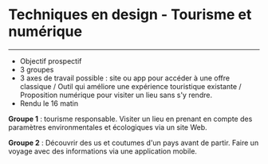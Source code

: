 # Techniques en design - Tourisme et numérique

---

- Objectif prospectif
- 3 groupes
- 3 axes de travail possible : site ou app pour accéder à une offre classique / Outil qui améliore une expérience touristique existante / Proposition numérique pour visiter un lieu sans s'y rendre.
- Rendu le 16 matin



**Groupe 1** : tourisme responsable. Visiter un lieu en prenant en compte des paramètres environmentales et écologiques via un site Web.

**Groupe 2** : Découvrir des us et coutumes d'un pays avant de partir. Faire un voyage avec des informations via une application mobile.